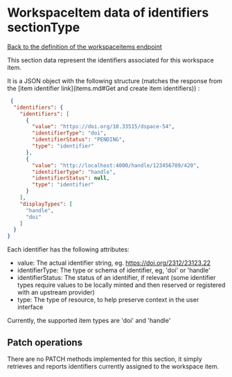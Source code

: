 # WorkspaceItem data of identifiers sectionType
[Back to the definition of the workspaceitems endpoint](workspaceitems.md)

This section data represent the identifiers associated for this workspace item.

It is a JSON object with the following structure (matches the response from the [item identifier link](items.md#Get and create item identifiers)) :

```json
 {
  "identifiers": {
    "identifiers": [
      {
        "value": "https://doi.org/10.33515/dspace-54",
        "identifierType": "doi",
        "identifierStatus": "PENDING",
        "type": "identifier"
      },
      {
        "value": "http://localhost:4000/handle/123456789/420",
        "identifierType": "handle",
        "identifierStatus": null,
        "type": "identifier"
      }
    ],
    "displayTypes": [
      "handle",
      "doi"
    ]
  }
}
```
Each identifier has the following attributes:
* value: The actual identifier string, eg. https://doi.org/2312/23123.22
* identifierType: The type or schema of identifier, eg, 'doi' or 'handle'
* identifierStatus: The status of an identifier, if relevant (some identifier types require values to be locally minted and then reserved or registered with an upstream provider)
* type: The type of resource, to help preserve context in the user interface

Currently, the supported item types are 'doi' and 'handle'

## Patch operations
There are no PATCH methods implemented for this section, it simply retrieves and reports identifiers currently assigned to the workspace item.
